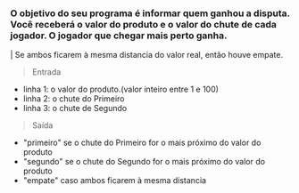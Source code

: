 ### O objetivo do seu programa é informar quem ganhou a disputa. Você receberá o valor do produto e o valor do chute de cada jogador. O jogador que chegar mais perto ganha.

| Se ambos ficarem à mesma distancia do valor real, então houve empate.

>  Entrada
-  linha 1: o valor do produto.(valor inteiro entre 1 e 100)
-  linha 2: o chute do Primeiro
-  linha 3: o chute de Segundo
> Saída
- "primeiro" se o chute do Primeiro for o mais próximo do valor do produto
- "segundo" se o chute do Segundo for o mais próximo do valor do produto
- "empate" caso ambos ficarem à mesma distancia